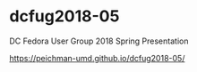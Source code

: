 # dcfug2018-05

DC Fedora User Group 2018 Spring Presentation 

<https://peichman-umd.github.io/dcfug2018-05/>
